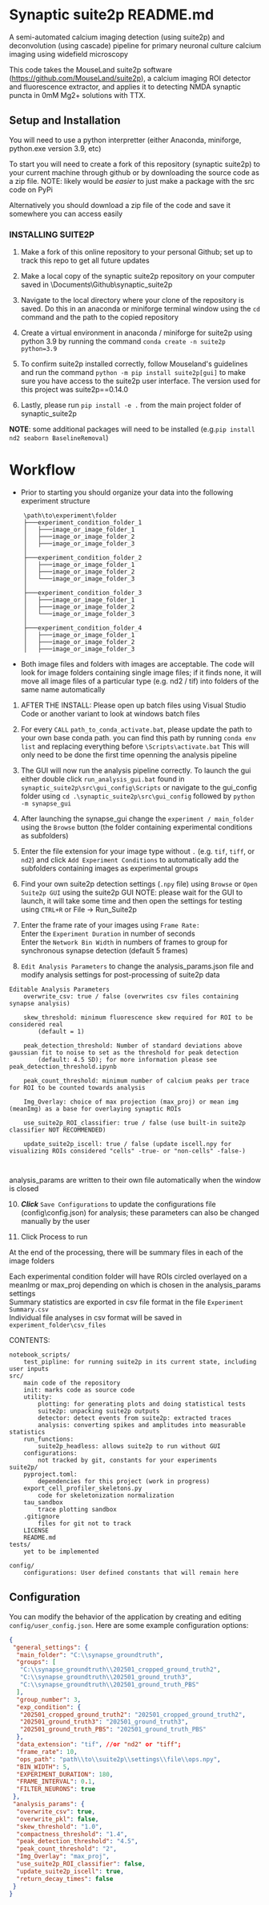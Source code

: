 # Synaptic suite2p README.md

A semi-automated calcium imaging detection (using suite2p) and deconvolution (using cascade) pipeline for primary neuronal culture calcium imaging using widefield microscopy

This code takes the MouseLand suite2p software (https://github.com/MouseLand/suite2p), a calcium imaging ROI detector and fluorescence extractor, and applies it to detecting NMDA synaptic puncta in 0mM Mg2+ solutions with TTX. 

## Setup and Installation 
You will need to use a python interpretter (either Anaconda, miniforge, python.exe version 3.9, etc)

To start you will need to create a fork of this repository (synaptic suite2p) to your current machine through github or by downloading the source code as a zip file. 
NOTE: likely would be _easier_ to just make a package with the src code on PyPi

Alternatively you should download a zip file of the code and save it somewhere you can access easily

### INSTALLING SUITE2P

1. Make a fork of this online repository to your personal Github; set up to track this repo to get all future updates

2. Make a local copy of the synaptic suite2p repository on your computer saved in \Documents\Github\synaptic_suite2p

3. Navigate to the local directory where your clone of the repository is saved. Do this in an anaconda or miniforge terminal window using the `cd` command and the path to the copied repository

4. Create a virtual environment in anaconda / miniforge for suite2p using python 3.9 by running the command `conda create -n suite2p python=3.9`

5. To confirm suite2p installed correctly, follow Mouseland's guidelines and run the command `python -m pip install suite2p[gui]` to make sure you have access to the suite2p user interface. The version used for this project was suite2p==0.14.0

6. Lastly, please run `pip install -e .` from the main project folder of synaptic_suite2p


**NOTE**: some additional packages will need to be installed (e.g.`pip install nd2 seaborn BaselineRemoval`)

# Workflow

* Prior to starting you should organize your data into the following experiment structure
```
    \path\to\experiment\folder
    ├───experiment_condition_folder_1
    │   ├───image_or_image_folder_1
    │   ├───image_or_image_folder_2
    │   ├───image_or_image_folder_3
    │       
    ├───experiment_condition_folder_2
    │   ├───image_or_image_folder_1
    │   ├───image_or_image_folder_2
    │   └───image_or_image_folder_3
    │       
    ├───experiment_condition_folder_3
    │   ├───image_or_image_folder_1
    │   ├───image_or_image_folder_2
    │   └───image_or_image_folder_3
    │       
    ├───experiment_condition_folder_4
    │   ├───image_or_image_folder_1
    │   ├───image_or_image_folder_2
    │   ├───image_or_image_folder_3
```
* Both image files and folders with images are acceptable. The code will look for image folders containing single image files; if it finds none, it will move all image files of a particular type (e.g. nd2 / tif) into folders of the same name automatically


1. AFTER THE INSTALL: Please open up batch files using Visual Studio Code or another variant to look at windows batch files

2. For every `CALL` `path_to_conda_activate.bat`, please update the path to your own base conda path. you can find this path by running `conda env list` and replacing everything before `\Scripts\activate.bat` This will only need to be done the first time openning the analysis pipeline

3. The GUI will now run the analysis pipeline correctly.
To launch the gui either double click `run_analysis_gui.bat` found in `synaptic_suite2p\src\gui_config\Scripts` or navigate to the gui_config folder using `cd .\synaptic_suite2p\src\gui_config` followed by `python -m synapse_gui`

4. After launching the synapse_gui change the `experiment / main_folder` using the `Browse` button (the folder containing experimental conditions as subfolders)

5. Enter the file extension for your image type without `.` (e.g. `tif`, `tiff`, or `nd2`) and click `Add Experiment Conditions` to automatically add the subfolders containing images as experimental groups

6. Find your own suite2p detection settings (`.npy` file) using `Browse` or `Open Suite2p GUI` using the suite2p GUI
NOTE: please wait for the GUI to launch, it will take some time and then open the settings for testing using `CTRL+R` or File -> Run_Suite2p

7. Enter the frame rate of your images using `Frame Rate:`<br>
Enter the `Experiment Duration` in number of seconds<br>
Enter the `Network Bin Width` in numbers of frames to group for synchronous synapse detection (default 5 frames)

8. `Edit Analysis Parameters` to change the analysis_params.json file and modify analysis settings for post-processing of suite2p data
```
Editable Analysis Parameters
    overwrite_csv: true / false (overwrites csv files containing synapse analysis)
    
    skew_threshold: minimum fluorescence skew required for ROI to be considered real 
        (default = 1)
    
    peak_detection_threshold: Number of standard deviations above gaussian fit to noise to set as the threshold for peak detection
        (default: 4.5 SD); for more information please see peak_detection_threshold.ipynb

    peak_count_threshold: minimum number of calcium peaks per trace for ROI to be counted towards analysis

    Img_Overlay: choice of max projection (max_proj) or mean img (meanImg) as a base for overlaying synaptic ROIs

    use_suite2p_ROI_classifier: true / false (use built-in suite2p classifier NOT RECOMMENDED)

    update_suite2p_iscell: true / false (update iscell.npy for visualizing ROIs considered "cells" -true- or "non-cells" -false-)
    
        
```

analysis_params are written to their own file automatically when the window is closed

10. ***Click*** `Save Configurations` to update the configurations file (config\config.json) for analysis; these parameters can also be changed manually by the user

11. Click Process to run 

At the end of the processing, there will be summary files in each of the image folders

Each experimental condition folder will have ROIs circled overlayed on a meanImg or max_proj depending on which is chosen in the analysis_params settings
<br> 
Summary statistics are exported in csv file format in the file `Experiment Summary.csv`
<br>
Individual file analyses in csv format will be saved in `experiment_folder\csv_files`

CONTENTS:
```
notebook_scripts/
    test_pipline: for running suite2p in its current state, including user inputs
src/
    main code of the repository
    init: marks code as source code
    utility:
        plotting: for generating plots and doing statistical tests
        suite2p: unpacking suite2p outputs
        detector: detect events from suite2p: extracted traces
        analysis: converting spikes and amplitudes into measurable statistics 
    run_functions:
        suite2p_headless: allows suite2p to run without GUI
    configurations:
        not tracked by git, constants for your experiments
suite2p/
    pyproject.toml: 
        dependencies for this project (work in progress)
    export_cell_profiler_skeletons.py
        code for skeletonization normalization
    tau_sandbox
        trace plotting sandbox
    .gitignore
        files for git not to track
    LICENSE
    README.md
tests/
    yet to be implemented

config/
    configurations: User defined constants that will remain here

```
## Configuration

You can modify the behavior of the application by creating and editing `config/user_config.json`. 
Here are some example configuration options:

```json
{
 "general_settings": {
  "main_folder": "C:\\synapse_groundtruth",
  "groups": [
   "C:\\synapse_groundtruth\\202501_cropped_ground_truth2",
   "C:\\synapse_groundtruth\\202501_ground_truth3",
   "C:\\synapse_groundtruth\\202501_ground_truth_PBS"
  ],
  "group_number": 3,
  "exp_condition": {
   "202501_cropped_ground_truth2": "202501_cropped_ground_truth2",
   "202501_ground_truth3": "202501_ground_truth3",
   "202501_ground_truth_PBS": "202501_ground_truth_PBS"
  },
  "data_extension": "tif", //or "nd2" or "tiff";
  "frame_rate": 10,
  "ops_path": "path\\to\\suite2p\\settings\\file\\ops.npy",
  "BIN_WIDTH": 5,
  "EXPERIMENT_DURATION": 180,
  "FRAME_INTERVAL": 0.1,
  "FILTER_NEURONS": true
 },
 "analysis_params": {
  "overwrite_csv": true,
  "overwrite_pkl": false,
  "skew_threshold": "1.0",
  "compactness_threshold": "1.4",
  "peak_detection_threshold": "4.5",
  "peak_count_threshold": "2",
  "Img_Overlay": "max_proj",
  "use_suite2p_ROI_classifier": false,
  "update_suite2p_iscell": true,
  "return_decay_times": false
 }
}
